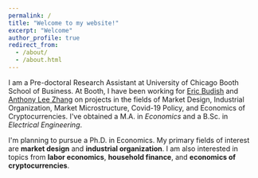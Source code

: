 ```yaml
---
permalink: /
title: "Welcome to my website!"
excerpt: "Welcome"
author_profile: true
redirect_from: 
  - /about/
  - /about.html
---
```


I am a Pre-doctoral Research Assistant at University of Chicago Booth School of Business. At Booth, I have been working for <a href="https://faculty.chicagobooth.edu/eric.budish/index.html" target="_blank" rel="noopener noreferrer">Eric Budish</a> and <a href="https://anthonyleezhang.github.io" target="_blank" rel="noopener noreferrer">Anthony Lee Zhang</a> on projects in the fields of Market Design, Industrial Organization, Market Microstructure, Covid-19 Policy, and Economics of Cryptocurrencies.
I've obtained a M.A. in *Economics* and a B.Sc. in *Electrical Engineering*.

I'm planning to pursue a Ph.D. in Economics. My primary fields of interest are **market design** and **industrial organization**. I am also interested in topics from **labor economics**, **household finance**, and **economics of cryptocurrencies**.




